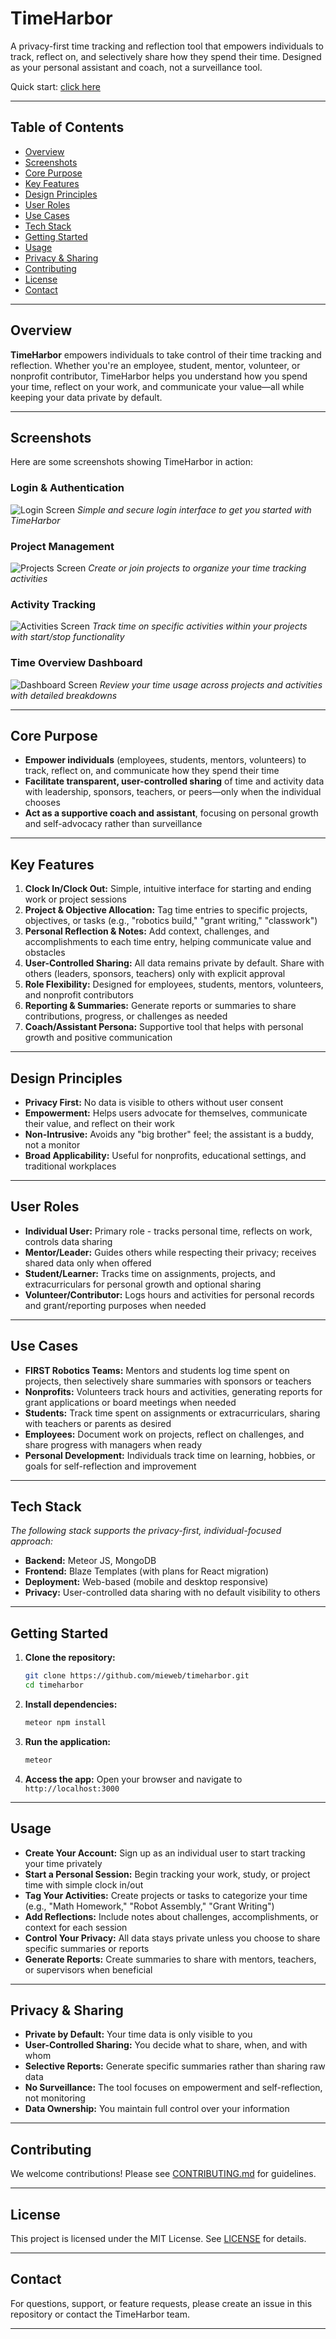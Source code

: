 # TimeHarbor

A privacy-first time tracking and reflection tool that empowers individuals to track, reflect on, and selectively share how they spend their time. Designed as your personal assistant and coach, not a surveillance tool.

Quick start: [click here](./HOW_TO_USE.md)

---

## Table of Contents

- [Overview](#overview)
- [Screenshots](#screenshots)
- [Core Purpose](#core-purpose)
- [Key Features](#key-features)
- [Design Principles](#design-principles)
- [User Roles](#user-roles)
- [Use Cases](#use-cases)
- [Tech Stack](#tech-stack)
- [Getting Started](#getting-started)
- [Usage](#usage)
- [Privacy & Sharing](#privacy--sharing)
- [Contributing](#contributing)
- [License](#license)
- [Contact](#contact)

---

## Overview

**TimeHarbor** empowers individuals to take control of their time tracking and reflection. Whether you're an employee, student, mentor, volunteer, or nonprofit contributor, TimeHarbor helps you understand how you spend your time, reflect on your work, and communicate your value—all while keeping your data private by default.

---

## Screenshots

Here are some screenshots showing TimeHarbor in action:

### Login & Authentication
![Login Screen](screenshots/1-login.png)
*Simple and secure login interface to get you started with TimeHarbor*

### Project Management
![Projects Screen](screenshots/2-projects.png)
*Create or join projects to organize your time tracking activities*

### Activity Tracking
![Activities Screen](screenshots/3-activities.png)
*Track time on specific activities within your projects with start/stop functionality*

### Time Overview Dashboard
![Dashboard Screen](screenshots/4-dashboard.png)
*Review your time usage across projects and activities with detailed breakdowns*

---

## Core Purpose

- **Empower individuals** (employees, students, mentors, volunteers) to track, reflect on, and communicate how they spend their time
- **Facilitate transparent, user-controlled sharing** of time and activity data with leadership, sponsors, teachers, or peers—only when the individual chooses
- **Act as a supportive coach and assistant**, focusing on personal growth and self-advocacy rather than surveillance

---

## Key Features

1. **Clock In/Clock Out:** Simple, intuitive interface for starting and ending work or project sessions
2. **Project & Objective Allocation:** Tag time entries to specific projects, objectives, or tasks (e.g., "robotics build," "grant writing," "classwork")
3. **Personal Reflection & Notes:** Add context, challenges, and accomplishments to each time entry, helping communicate value and obstacles
4. **User-Controlled Sharing:** All data remains private by default. Share with others (leaders, sponsors, teachers) only with explicit approval
5. **Role Flexibility:** Designed for employees, students, mentors, volunteers, and nonprofit contributors
6. **Reporting & Summaries:** Generate reports or summaries to share contributions, progress, or challenges as needed
7. **Coach/Assistant Persona:** Supportive tool that helps with personal growth and positive communication

---

## Design Principles

- **Privacy First:** No data is visible to others without user consent
- **Empowerment:** Helps users advocate for themselves, communicate their value, and reflect on their work
- **Non-Intrusive:** Avoids any "big brother" feel; the assistant is a buddy, not a monitor
- **Broad Applicability:** Useful for nonprofits, educational settings, and traditional workplaces

---

## User Roles

- **Individual User:** Primary role - tracks personal time, reflects on work, controls data sharing
- **Mentor/Leader:** Guides others while respecting their privacy; receives shared data only when offered
- **Student/Learner:** Tracks time on assignments, projects, and extracurriculars for personal growth and optional sharing
- **Volunteer/Contributor:** Logs hours and activities for personal records and grant/reporting purposes when needed

---

## Use Cases

- **FIRST Robotics Teams:** Mentors and students log time spent on projects, then selectively share summaries with sponsors or teachers
- **Nonprofits:** Volunteers track hours and activities, generating reports for grant applications or board meetings when needed
- **Students:** Track time spent on assignments or extracurriculars, sharing with teachers or parents as desired
- **Employees:** Document work on projects, reflect on challenges, and share progress with managers when ready
- **Personal Development:** Individuals track time on learning, hobbies, or goals for self-reflection and improvement

---

## Tech Stack

*The following stack supports the privacy-first, individual-focused approach:*

- **Backend:** Meteor JS, MongoDB
- **Frontend:** Blaze Templates (with plans for React migration)
- **Deployment:** Web-based (mobile and desktop responsive)
- **Privacy:** User-controlled data sharing with no default visibility to others

---

## Getting Started

1. **Clone the repository:**
   ```bash
   git clone https://github.com/mieweb/timeharbor.git
   cd timeharbor
   ```

2. **Install dependencies:**
   ```bash
   meteor npm install
   ```

3. **Run the application:**
   ```bash
   meteor
   ```

4. **Access the app:**
   Open your browser and navigate to `http://localhost:3000`

---

## Usage

- **Create Your Account:** Sign up as an individual user to start tracking your time privately
- **Start a Personal Session:** Begin tracking your work, study, or project time with simple clock in/out
- **Tag Your Activities:** Create projects or tasks to categorize your time (e.g., "Math Homework," "Robot Assembly," "Grant Writing")
- **Add Reflections:** Include notes about challenges, accomplishments, or context for each session
- **Control Your Privacy:** All data stays private unless you choose to share specific summaries or reports
- **Generate Reports:** Create summaries to share with mentors, teachers, or supervisors when beneficial

---

## Privacy & Sharing

- **Private by Default:** Your time data is only visible to you
- **User-Controlled Sharing:** You decide what to share, when, and with whom
- **Selective Reports:** Generate specific summaries rather than sharing raw data
- **No Surveillance:** The tool focuses on empowerment and self-reflection, not monitoring
- **Data Ownership:** You maintain full control over your information

---

## Contributing

We welcome contributions! Please see [CONTRIBUTING.md](CONTRIBUTING.md) for guidelines.

---

## License

This project is licensed under the MIT License. See [LICENSE](LICENSE) for details.

---

## Contact

For questions, support, or feature requests, please create an issue in this repository or contact the TimeHarbor team.

---
